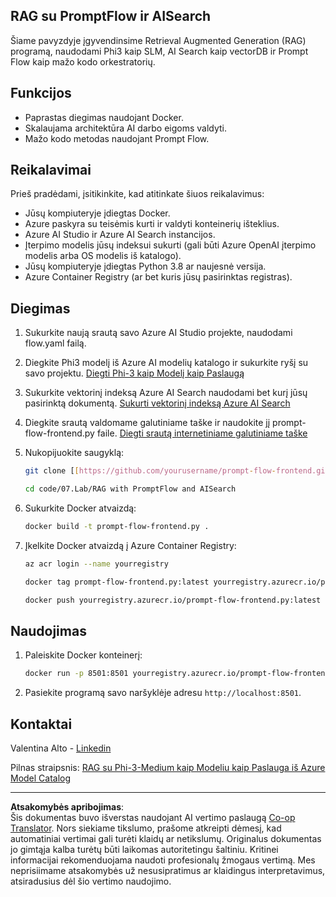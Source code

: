 <!--
CO_OP_TRANSLATOR_METADATA:
{
  "original_hash": "8ec74e4a49934dad78bc52dcb898359c",
  "translation_date": "2025-09-12T15:01:57+00:00",
  "source_file": "code/07.Lab/RAG_with_PromptFlow_and_AISearch/README.md",
  "language_code": "lt"
}
-->
## RAG su PromptFlow ir AISearch

Šiame pavyzdyje įgyvendinsime Retrieval Augmented Generation (RAG) programą, naudodami Phi3 kaip SLM, AI Search kaip vectorDB ir Prompt Flow kaip mažo kodo orkestratorių.

## Funkcijos

- Paprastas diegimas naudojant Docker.
- Skalaujama architektūra AI darbo eigoms valdyti.
- Mažo kodo metodas naudojant Prompt Flow.

## Reikalavimai

Prieš pradėdami, įsitikinkite, kad atitinkate šiuos reikalavimus:

- Jūsų kompiuteryje įdiegtas Docker.
- Azure paskyra su teisėmis kurti ir valdyti konteinerių išteklius.
- Azure AI Studio ir Azure AI Search instancijos.
- Įterpimo modelis jūsų indeksui sukurti (gali būti Azure OpenAI įterpimo modelis arba OS modelis iš katalogo).
- Jūsų kompiuteryje įdiegtas Python 3.8 ar naujesnė versija.
- Azure Container Registry (ar bet kuris jūsų pasirinktas registras).

## Diegimas

1. Sukurkite naują srautą savo Azure AI Studio projekte, naudodami flow.yaml failą.
2. Diegkite Phi3 modelį iš Azure AI modelių katalogo ir sukurkite ryšį su savo projektu. [Diegti Phi-3 kaip Modelį kaip Paslaugą](https://learn.microsoft.com/azure/machine-learning/how-to-deploy-models-phi-3?view=azureml-api-2&tabs=phi-3-mini)
3. Sukurkite vektorinį indeksą Azure AI Search naudodami bet kurį jūsų pasirinktą dokumentą. [Sukurti vektorinį indeksą Azure AI Search](https://learn.microsoft.com/azure/search/search-how-to-create-search-index?tabs=portal)
4. Diegkite srautą valdomame galutiniame taške ir naudokite jį prompt-flow-frontend.py faile. [Diegti srautą internetiniame galutiniame taške](https://learn.microsoft.com/azure/ai-studio/how-to/flow-deploy)
5. Nukopijuokite saugyklą:

    ```sh
    git clone [[https://github.com/yourusername/prompt-flow-frontend.git](https://github.com/microsoft/Phi-3CookBook.git)](https://github.com/microsoft/Phi-3CookBook.git)
    
    cd code/07.Lab/RAG with PromptFlow and AISearch
    ```

6. Sukurkite Docker atvaizdą:

    ```sh
    docker build -t prompt-flow-frontend.py .
    ```

7. Įkelkite Docker atvaizdą į Azure Container Registry:

    ```sh
    az acr login --name yourregistry
    
    docker tag prompt-flow-frontend.py:latest yourregistry.azurecr.io/prompt-flow-frontend.py:latest
    
    docker push yourregistry.azurecr.io/prompt-flow-frontend.py:latest
    ```

## Naudojimas

1. Paleiskite Docker konteinerį:

    ```sh
    docker run -p 8501:8501 yourregistry.azurecr.io/prompt-flow-frontend.py:latest
    ```

2. Pasiekite programą savo naršyklėje adresu `http://localhost:8501`.

## Kontaktai

Valentina Alto - [Linkedin](https://www.linkedin.com/in/valentina-alto-6a0590148/)

Pilnas straipsnis: [RAG su Phi-3-Medium kaip Modeliu kaip Paslauga iš Azure Model Catalog](https://medium.com/@valentinaalto/rag-with-phi-3-medium-as-a-model-as-a-service-from-azure-model-catalog-62e1411948f3)

---

**Atsakomybės apribojimas**:  
Šis dokumentas buvo išverstas naudojant AI vertimo paslaugą [Co-op Translator](https://github.com/Azure/co-op-translator). Nors siekiame tikslumo, prašome atkreipti dėmesį, kad automatiniai vertimai gali turėti klaidų ar netikslumų. Originalus dokumentas jo gimtąja kalba turėtų būti laikomas autoritetingu šaltiniu. Kritinei informacijai rekomenduojama naudoti profesionalų žmogaus vertimą. Mes neprisiimame atsakomybės už nesusipratimus ar klaidingus interpretavimus, atsiradusius dėl šio vertimo naudojimo.
